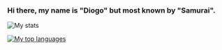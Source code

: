 ### Hi there, my name is "Diogo" but most known by "Samurai".

![My stats](https://github-readme-stats.vercel.app/api?username=999Samurai&show_icons=true&theme=dark&count_private=true)

[![My top languages](https://github-readme-stats.vercel.app/api/top-langs/?username=anuraghazra)](https://github.com/anuraghazra/github-readme-stats)
